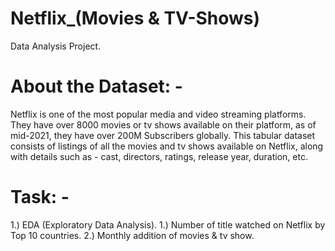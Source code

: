 # Netflix_(Movies & TV-Shows)
Data Analysis Project.
# About the Dataset: - 
Netflix is one of the most popular media and video streaming platforms. They have over 8000 movies or tv shows available on their platform, as of mid-2021, they have over 200M Subscribers globally. This tabular dataset consists of listings of all the movies and tv shows available on Netflix, along with details such as - cast, directors, ratings, release year, duration, etc.
# Task: -
1.) EDA (Exploratory Data Analysis).
1.) Number of title watched on Netflix by Top 10 countries.
2.) Monthly addition of movies & tv show.
